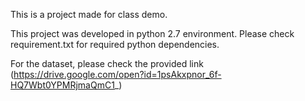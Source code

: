 This is a project made for class demo.

This project was developed in python 2.7 environment.
Please check requirement.txt for required python dependencies.

For the dataset, please check the provided link
(https://drive.google.com/open?id=1psAkxpnor_6f-HQ7Wbt0YPMRjmaQmC1_)

